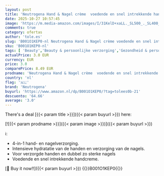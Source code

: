 ```yaml
---
layout: post
title: 'Neutrogena Hand & Nagel crème  voedende en snel intrekkende handcrème voor intensieve hydratatie van de handen en verzorging van de nagels  1 x 75 ml'
date: 2025-10-27 10:57:45
image: 'https://m.media-amazon.com/images/I/31KelD+xaLL._SL500_._SL400_.jpg'
comments: true
category: ofertas
author: 'tole.es'
slug: 'B001O1KEP0-nl Neutrogena Hand & Nagel crème voedende en snel intrekkende...'
sku: 'B001O1KEP0-nl'
tags: [ 'Beauty','Beauty & persoonlijke verzorging','Gezondheid & persoonlijke verzorging','Hand- & nagelcrèmes','Hand- & voetverzorgingsproducten','Manicure- & pedicureproducten','Medische compressiekleding','Medische compressiesokken','Medische producten & apparatuur','neutrogena','🇳🇱', ]
actualPrice: 3.0 EUR
currency: EUR
price: 3.0
comparePrice: 8.49 EUR
prodname: 'Neutrogena Hand & Nagel crème  voedende en snel intrekkende handcrème voor intensieve hydratatie van de handen en verzorging van de nagels  1 x 75 ml'
country: 'nl'
flag: '🇳🇱'
brand: 'Neutrogena'
buyurl: 'https://www.amazon.nl/dp/B001O1KEP0/?tag=tolees0b-21'
descuento: '64.66'
average: '3.0'
---
```


There's a deal [{{< param title >}}]({{< param buyurl >}})  here:

[![{{< param prodname >}}]({{< param image >}})]({{< param buyurl >}})

ℹ️:

- 4-in-1 hand- en nagelverzorging.
- Intensieve hydratatie van de handen en verzorging van de nagels.
- Voor verzorgde handen en dubbel zo sterke nagels
- Voedende en snel intrekkende handcreme.

[🛒 Buy it now!!]({{< param buyurl >}})
{{<world>}}B001O1KEP0{{</world>}}
